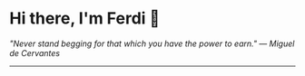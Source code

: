 <h1>Hi there, I'm Ferdi 👋</h1>

<p><em>
  "Never stand begging for that which you have the power to earn." — Miguel de Cervantes
</em></p>

---
